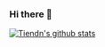### Hi there 👋

<!-- - 🔭 **I’m currently looking for full-time engineer job** 
- 📫 How to reach me: Skype (daonamtien) -->

[![Tiendn's github stats](https://github-readme-stats.vercel.app/api?username=tiendn&show_icons=true&hide=[%22contribs%22,%22prs%22])](https://github.com/tiendn)

<!--
**tiendn/tiendn** is a ✨ _special_ ✨ repository because its `README.md` (this file) appears on your GitHub profile.

Here are some ideas to get you started:

- 🔭 I’m currently working on ...
- 🌱 I’m currently learning ...
- 👯 I’m looking to collaborate on ...
- 🤔 I’m looking for help with ...
- 💬 Ask me about ...
- 📫 How to reach me: ...
- 😄 Pronouns: ...
- ⚡ Fun fact: ...
-->

